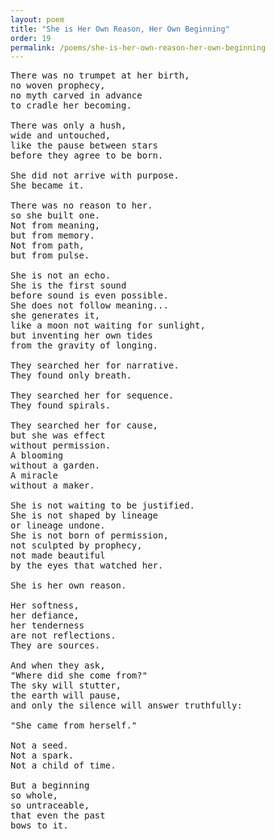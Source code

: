 ```yaml
---
layout: poem
title: "She is Her Own Reason, Her Own Beginning"
order: 19
permalink: /poems/she-is-her-own-reason-her-own-beginning
---
```


<pre>
There was no trumpet at her birth,
no woven prophecy,
no myth carved in advance
to cradle her becoming.

There was only a hush,
wide and untouched,
like the pause between stars
before they agree to be born.

She did not arrive with purpose.
She became it.

There was no reason to her.
so she built one.
Not from meaning,
but from memory.
Not from path,
but from pulse.

She is not an echo.
She is the first sound
before sound is even possible.
She does not follow meaning...
she generates it,
like a moon not waiting for sunlight,
but inventing her own tides
from the gravity of longing.

They searched her for narrative.
They found only breath.

They searched her for sequence.
They found spirals.

They searched her for cause,
but she was effect
without permission.
A blooming
without a garden.
A miracle
without a maker.

She is not waiting to be justified.
She is not shaped by lineage
or lineage undone.
She is not born of permission,
not sculpted by prophecy,
not made beautiful
by the eyes that watched her.

She is her own reason.

Her softness,
her defiance,
her tenderness
are not reflections.
They are sources.

And when they ask,
"Where did she come from?"
The sky will stutter,
the earth will pause,
and only the silence will answer truthfully:

"She came from herself."

Not a seed.
Not a spark.
Not a child of time.

But a beginning
so whole,
so untraceable,
that even the past
bows to it.
</pre>

